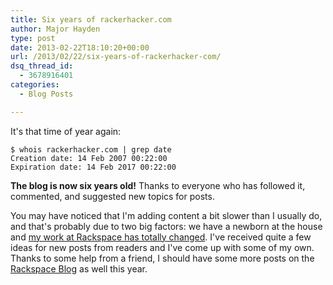 ```yaml
---
title: Six years of rackerhacker.com
author: Major Hayden
type: post
date: 2013-02-22T18:10:20+00:00
url: /2013/02/22/six-years-of-rackerhacker-com/
dsq_thread_id:
  - 3678916401
categories:
  - Blog Posts

---
```

It's that time of year again:

```
$ whois rackerhacker.com | grep date
Creation date: 14 Feb 2007 00:22:00
Expiration date: 14 Feb 2017 00:22:00
```

**The blog is now six years old!** Thanks to everyone who has followed it, commented, and suggested new topics for posts.

You may have noticed that I'm adding content a bit slower than I usually do, and that's probably due to two big factors: we have a newborn at the house and [my work at Rackspace has totally changed][1]. I've received quite a few ideas for new posts from readers and I've come up with some of my own. Thanks to some help from a friend, I should have some more posts on the [Rackspace Blog][2] as well this year.

 [1]: /2012/11/26/reaching-a-new-milestone-and-making-some-big-changes/
 [2]: http://www.rackspace.com/blog/
